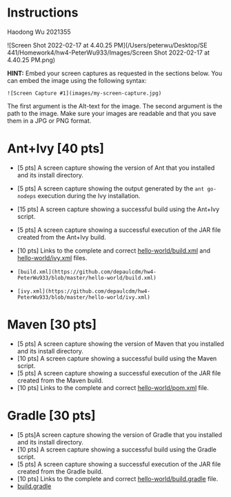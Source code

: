 



# Instructions

Haodong Wu 2021355

![Screen Shot 2022-02-17 at 4.40.25 PM](/Users/peterwu/Desktop/SE 441/Homework4/hw4-PeterWu933/Images/Screen Shot 2022-02-17 at 4.40.25 PM.png)

**HINT:** Embed your screen captures as requested in the sections below. You can embed the image using the following syntax:

```
![Screen Capture #1](images/my-screen-capture.jpg)
```

The first argument is the Alt-text for the image. The second argument is the path to the image. Make sure your images are readable and that you save them in a JPG or PNG format.

# Ant+Ivy [40 pts]
- [5 pts] A screen capture showing the version of Ant that you installed and its install directory.

- [5 pts] A screen capture showing the output generated by the `ant go-nodeps` execution during the Ivy installation.

- [15 pts] A screen capture showing a successful build using the Ant+Ivy script.

- [5 pts] A screen capture showing a successful execution of the JAR file created from the Ant+Ivy build.

- [10 pts] Links to the complete and correct [hello-world/build.xml](hello-world/build.xml) and [hello-world/ivy.xml](hello-world/ivy.xml) files.

- ```
  [build.xml](https://github.com/depaulcdm/hw4-PeterWu933/blob/master/hello-world/build.xml)
  ```

- ```
  [ivy.xml](https://github.com/depaulcdm/hw4-PeterWu933/blob/master/hello-world/ivy.xml)
  ```


# Maven [30 pts]

- [5 pts] A screen capture showing the version of Maven that you installed and its install directory.
- [10 pts] A screen capture showing a successful build using the Maven script.
- [5 pts] A screen capture showing a successful execution of the JAR file created from the Maven build.
- [10 pts] Links to the complete and correct [hello-world/pom.xml](hello-world/pom.xml) file.

# Gradle [30 pts]
- [5 pts]A screen capture showing the version of Gradle that you installed and its install directory.
- [10 pts] A screen capture showing a successful build using the Gradle script.
- [5 pts] A screen capture showing a successful execution of the JAR file created from the Gradle build.
- [10 pts] Links to the complete and correct [hello-world/build.gradle](hello-world/build.gradle) file.
- [build.gradle](https://github.com/depaulcdm/hw4-PeterWu933/blob/master/hello-world/buildgradle.xml)
